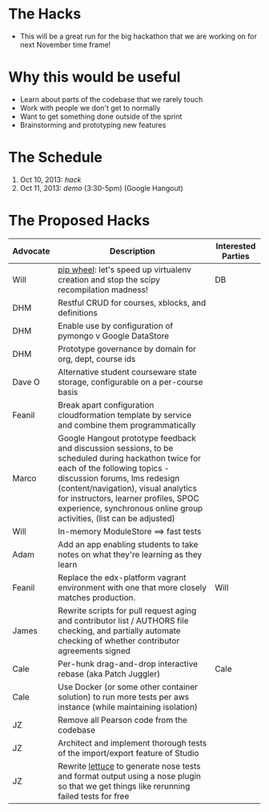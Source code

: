 # The Hacks

* This will be a great run for the big hackathon that we are working on for next November time frame!

# Why this would be useful
* Learn about parts of the codebase that we rarely touch
* Work with people we don't get to normally
* Want to get something done outside of the sprint
* Brainstorming and prototyping new features

# The Schedule
1. Oct 10, 2013: *hack*
2. Oct 11, 2013: *demo* (3:30-5pm) (Google Hangout)

# The Proposed Hacks

| Advocate | Description | Interested Parties |
|----------|-------------|--------------------|
| Will     | [pip wheel](http://wheel.readthedocs.org/): let's speed up virtualenv creation and stop the scipy recompilation madness! | DB    |
| DHM     | Restful CRUD for courses, xblocks, and definitions |     |
| DHM     | Enable use by configuration of pymongo v Google DataStore |     |
| DHM     | Prototype governance by domain for org, dept, course ids |     |
| Dave O  | Alternative student courseware state storage, configurable on a per-course basis |    |
| Feanil  | Break apart configuration cloudformation template by service and combine them programmatically|    |
| Marco   | Google Hangout prototype feedback and discussion sessions, to be scheduled during hackathon twice for each of the following topics - discussion forums, lms redesign (content/navigation), visual analytics for instructors, learner profiles, SPOC experience, synchronous online group activities, (list can be adjusted) |   |
| Will    | In-memory ModuleStore ==> fast tests |   |
| Adam    | Add an app enabling students to take notes on what they're learning as they learn |   |
| Feanil  |Replace the edx-platform vagrant environment with one that more closely matches production.|  Will  |
| James   | Rewrite scripts for pull request aging and contributor list / AUTHORS file checking, and partially automate checking of whether contributor agreements signed | |
| Cale | Per-hunk drag-and-drop interactive rebase (aka Patch Juggler) | Cale |
| Cale | Use Docker (or some other container solution) to run more tests per aws instance (while maintaining isolation) | |
| JZ | Remove all Pearson code from the codebase | |
| JZ | Architect and implement thorough tests of the import/export feature of Studio | |
| JZ | Rewrite [lettuce](https://github.com/gabrielfalcao/lettuce) to generate nose tests and format output using a nose plugin so that we get things like rerunning failed tests for free | |